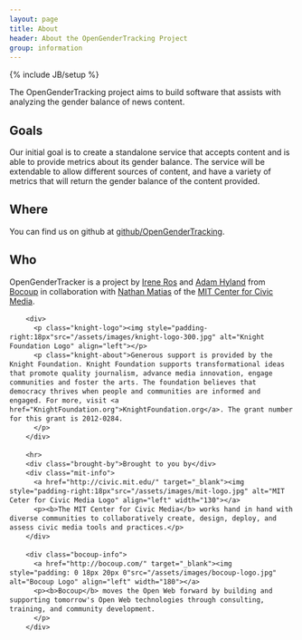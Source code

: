 ```yaml
---
layout: page
title: About
header: About the OpenGenderTracking Project
group: information
---
```

{% include JB/setup %}

The OpenGenderTracking project aims to build software that assists with analyzing the gender balance of news content.

## Goals

Our initial goal is to create a standalone service that accepts content and is able to provide metrics about its gender balance. The service will be extendable to allow different sources of content, and have a variety of metrics that will return the gender balance of the content provided.

## Where

You can find us on github at <a href="https://github.com/opengendertracking">github/OpenGenderTracking</a>.

## Who

OpenGenderTracker is a project by <a href="mailto: irene at bocoup.com">Irene Ros</a> and <a href="mailto:achyland at bocoup.com">Adam Hyland</a> from <a href="http://bocoup.com">Bocoup</a> in collaboration with <a href="http://natematias.com/">Nathan Matias</a> of the <a href="http://civic.mit.edu/">MIT Center for Civic Media</a>.

        <div>
          <p class="knight-logo"><img style="padding-right:18px"src="/assets/images/knight-logo-300.jpg" alt="Knight Foundation Logo" align="left"></p>
          <p class="knight-about">Generous support is provided by the Knight Foundation. Knight Foundation supports transformational ideas that promote quality journalism, advance media innovation, engage communities and foster the arts. The foundation believes that democracy thrives when people and communities are informed and engaged. For more, visit <a href="KnightFoundation.org">KnightFoundation.org</a>. The grant number for this grant is 2012-0284.
          </p>
        </div>

        <hr>
        <div class="brought-by">Brought to you by</div>
        <div class="mit-info">
          <a href="http://civic.mit.edu/" target="_blank"><img style="padding-right:18px"src="/assets/images/mit-logo.jpg" alt="MIT Ceter for Civic Media Logo" align="left" width="130"></a>
          <p><b>The MIT Center for Civic Media</b> works hand in hand with diverse communities to collaboratively create, design, deploy, and assess civic media tools and practices.</p>
        </div>

        <div class="bocoup-info">
          <a href="http://bocoup.com/" target="_blank"><img style="padding: 0 18px 20px 0"src="/assets/images/bocoup-logo.jpg" alt="Bocoup Logo" align="left" width="180"></a>
          <p><b>Bocoup</b> moves the Open Web forward by building and supporting tomorrow's Open Web technologies through consulting, training, and community development.
          </p>
        </div>

